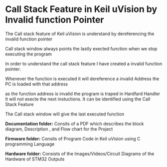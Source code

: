 # Call Stack Feature in Keil uVision by Invalid function Pointer
The Call stack feature of Keil uVision is understand by dereferencing the invalid function pointer

Call stack window always points the lastly exected function when we stop executing the program 

In order to understand the call stack feature I have created a invalid function pointer.

Whenever the function is executed it will dereference a invalid Address the PC is loaded with that address 

as the function address is invalid the program is traped in Hardfard Handler It will not execte the next instuctions. It can be identified using the Call Stack Feature

The Call stack window will give the last executed function

__Documentation folder:__ Consits of a PDF which describes the block diagram, Description , and Flow chart for the Project

__Firmware folder:__ Consits of Program Code in Keil uVision using C programming Language

__Hardware folder:__ Consists of the Images/Videos/Circuit Diagrams of the Hardware of STM32 Outputs
